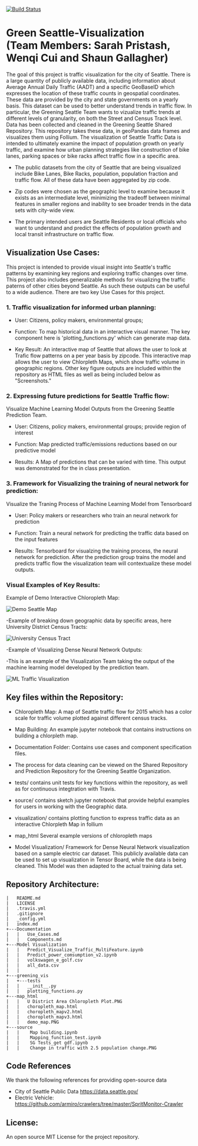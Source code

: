 [![Build Status](https://www.travis-ci.com/Greening-Seattle/Visualization.svg?branch=main)](https://www.travis-ci.com/Greening-Seattle/Visualization)

# Green Seattle-Visualization<br /> (Team Members: Sarah Pristash, Wenqi Cui and Shaun Gallagher)

The goal of this project is traffic visualization for the city of Seattle. There is a large quantity of publicly available data, including information about Average Annual Daily Traffic (AADT) and a specific GeoBaseID which expresses the location of these traffic counts in geospatial coordinates. These data are provided by the city and state governments on a yearly basis. This dataset can be used to better understand trends in traffic flow. In particular, the Greening Seattle Team wants to vizualize traffic trends at different levels of granularity, on both the Street and Census Track level. Data has been collected and cleaned in the Greening Seattle Shared Repository. This repository takes these data, in geoPandas data frames and visualizes them using Follium. The visualization of Seattle Traffic Data is intended to ultimately examine the impact of population growth on yearly traffic, and examine how urban planning strategies like construction of bike lanes, parking spaces or bike racks affect traffic flow in a specific area.   

- The public datasets from the city of Seattle that are being visualized include Bike Lanes, Bike Racks, population, population fraction and traffic flow. All of these data have been aggregated by zip code.

- Zip codes were chosen as the geographic level to examine because it exists as an intermediate level, minimizing the tradeoff between minimal features in smaller regions and inability to see broader trends in the data sets with  city-wide view. 
 
- The primary intended users are Seattle Residents or local officials who want to understand and predict the effects of population growth and local transit infrastructure on traffic flow.


## Visualization Use Cases:

This project is intended to provide visual insight into Seattle's traffic patterns by examining key regions and exploring traffic changes over time. This project also includes generalizable methods for visualizing the traffic paterns of other cities beyond Seattle. As such these outputs can be useful to a wide audience. There are two key Use Cases for this project.  

### 1. Traffic visualization for informed urban planning:
   
- User: Citizens, policy makers, environmental groups; 

- Function: To map historical data in an interactive visual manner. The key component here is 'plotting_functions.py' which can generate map data.

- Key Result: An interactive map of Seattle that allows the user to look at Trafic flow patterns on a per year basis by zipcode. This interactive map allows the user to view Chlorpleth Maps, which show traffic volume in geographic regions. Other key figure outputs are included within the repository as HTML files as well as being included below as "Screenshots."   

### 2. Expressing future predictions for Seattle Traffic flow:
Visualize Machine Learning Model Outputs from the Greening Seattle Prediction Team. 

- User: Citizens, policy makers, environmental groups; provide region of interest

- Function: Map predicted traffic/emissions reductions based on our predictive model

- Results: A Map of predictions that can be varied with time. This output was demonstrated for the in class presentation.

### 3. Framework for Visualizing the training of neural network for prediction:
Visualize the Traning Process of Machine Learning Model from Tensorboard 

- User: Policy makers or researchers who train an neural network for prediction

- Function: Train a neural network for predicting the traffic data based on the input features

- Results: Tensorboard for visualzing the training process, the neural network for prediction. After the prediction group trains the model and predicts traffic flow the visualization team will contextualize these model outputs.


### Visual Examples of Key Results:

Example of Demo Interactive Chloropleth Map:

![Demo Seattle Map](https://github.com/Greening-Seattle/Visualization/blob/main/map_html/demo_map.PNG)

-Example of breaking down geographic data by specific areas, here University District Census Tracts:

![University Census Tract](https://github.com/Greening-Seattle/Visualization/blob/main/map_html/U%20District%20Area%20Chloropleth%20Plot.PNG)

-Example of Visualizing Dense Neural Network Outputs: 

-This is an example of the Visualization Team taking the output of the machine learning model developed by the prediction team.

![ML Traffic Visualization](https://github.com/Greening-Seattle/Visualization/blob/main/map_html/Change%20in%20traffic%20with%202.5%20population%20change.PNG) 


## Key files within the Repository:

- Chloropleth Map: A map of Seattle traffic flow for 2015 which has a color scale for traffic volume plotted against different census tracks.

- Map Building: An example jupyter notebook that contains instructions on building a chlorpleth map. 

- Documentation Folder: Contains use cases and component specification files.

- The process for data cleaning can be viewed on the Shared Repository and Prediction Repository for the Greening Seattle Organization. 

- tests/ contains unit tests for key functions within the repository, as well as for continuous integtration with Travis.

- source/ contains sketch jupyter notebook that provide helpful examples for users in working with the Geographic data.

- visualization/ contains plotting function to express traffic data as an interactive Chlorpleth Map in follium

- map_html Several example versions of chloropleth maps

- Model Visualization/ Framework for Dense Neural Network visualization based on a sample electric car dataset. This publicly available data can be used to set up visualization in Tensor Board, while the data is being cleaned. This Model was then adapted to the actual training data set.   

## Repository Architecture:

```
|   README.md
|   LICENSE
|   .travis.yml
|   .gitignore
|   _config.yml
|   index.md 
+---Documentation
|   |   Use_Cases.md
|   |   Components.md
+---Model Visualization 
|   |   Predict_Visualize_Traffic_MultiFeature.ipynb
|   |   Predict_power_comsumption_v2.ipynb
|   |   volkswagen_e_golf.csv
|   |   all_data.csv
|   |
+---greening_vis 
|   +---tests
|   |   __init__.py
|   |   plotting_functions.py
+---map_html
|   |   U District Area Chloropleth Plot.PNG
|   |   choropleth_map.html
|   |   choropleth_mapv2.html
|   |   choropleth_mapv3.html
|   |   demo_map.PNG
+---source
|   |    Map building.ipynb
|   |    Mapping_function_test.ipynb
|   |    SG Tests_get gdf.ipynb
|   |    Change in traffic with 2.5 population change.PNG
```

## Code References
We thank the following references for providing open-source data

- City of Seattle Public Data https://data.seattle.gov/
- Electric Vehicle: https://github.com/armiro/crawlers/tree/master/SpritMonitor-Crawler

## License:
An open source MIT License for the project repository.


